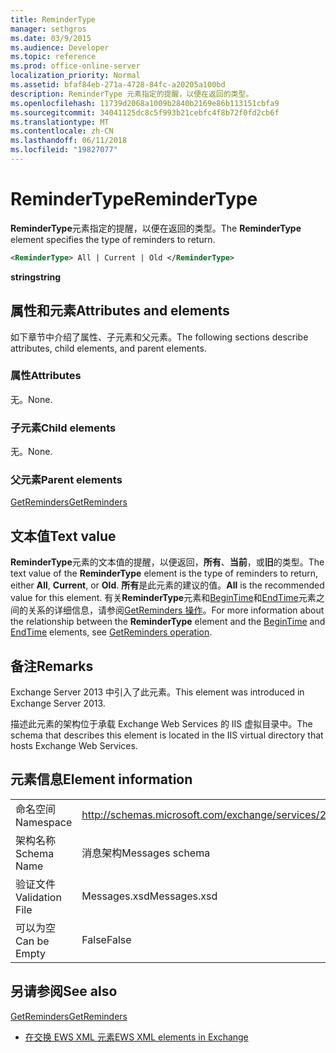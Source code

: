 ```yaml
---
title: ReminderType
manager: sethgros
ms.date: 03/9/2015
ms.audience: Developer
ms.topic: reference
ms.prod: office-online-server
localization_priority: Normal
ms.assetid: bfaf84eb-271a-4728-84fc-a20205a100bd
description: ReminderType 元素指定的提醒，以便在返回的类型。
ms.openlocfilehash: 11739d2068a1009b2840b2169e86b113151cbfa9
ms.sourcegitcommit: 34041125dc8c5f993b21cebfc4f8b72f0fd2cb6f
ms.translationtype: MT
ms.contentlocale: zh-CN
ms.lasthandoff: 06/11/2018
ms.locfileid: "19827077"
---
```

# <a name="remindertype"></a><span data-ttu-id="e3a12-103">ReminderType</span><span class="sxs-lookup"><span data-stu-id="e3a12-103">ReminderType</span></span>

<span data-ttu-id="e3a12-104">**ReminderType**元素指定的提醒，以便在返回的类型。</span><span class="sxs-lookup"><span data-stu-id="e3a12-104">The **ReminderType** element specifies the type of reminders to return.</span></span> 
  
```XML
<ReminderType> All | Current | Old </ReminderType>
```

 <span data-ttu-id="e3a12-105">**string**</span><span class="sxs-lookup"><span data-stu-id="e3a12-105">**string**</span></span>
## <a name="attributes-and-elements"></a><span data-ttu-id="e3a12-106">属性和元素</span><span class="sxs-lookup"><span data-stu-id="e3a12-106">Attributes and elements</span></span>

<span data-ttu-id="e3a12-107">如下章节中介绍了属性、子元素和父元素。</span><span class="sxs-lookup"><span data-stu-id="e3a12-107">The following sections describe attributes, child elements, and parent elements.</span></span>
  
### <a name="attributes"></a><span data-ttu-id="e3a12-108">属性</span><span class="sxs-lookup"><span data-stu-id="e3a12-108">Attributes</span></span>

<span data-ttu-id="e3a12-109">无。</span><span class="sxs-lookup"><span data-stu-id="e3a12-109">None.</span></span>
  
### <a name="child-elements"></a><span data-ttu-id="e3a12-110">子元素</span><span class="sxs-lookup"><span data-stu-id="e3a12-110">Child elements</span></span>

<span data-ttu-id="e3a12-111">无。</span><span class="sxs-lookup"><span data-stu-id="e3a12-111">None.</span></span>
  
### <a name="parent-elements"></a><span data-ttu-id="e3a12-112">父元素</span><span class="sxs-lookup"><span data-stu-id="e3a12-112">Parent elements</span></span>

[<span data-ttu-id="e3a12-113">GetReminders</span><span class="sxs-lookup"><span data-stu-id="e3a12-113">GetReminders</span></span>](getreminders.md)
  
## <a name="text-value"></a><span data-ttu-id="e3a12-114">文本值</span><span class="sxs-lookup"><span data-stu-id="e3a12-114">Text value</span></span>

<span data-ttu-id="e3a12-115">**ReminderType**元素的文本值的提醒，以便返回，**所有**、**当前**，或**旧**的类型。</span><span class="sxs-lookup"><span data-stu-id="e3a12-115">The text value of the **ReminderType** element is the type of reminders to return, either **All**, **Current**, or **Old**.</span></span> <span data-ttu-id="e3a12-116">**所有**是此元素的建议的值。</span><span class="sxs-lookup"><span data-stu-id="e3a12-116">**All** is the recommended value for this element.</span></span> <span data-ttu-id="e3a12-117">有关**ReminderType**元素和[BeginTime](begintime.md)和[EndTime](endtime-remindermessagedatatype.md)元素之间的关系的详细信息，请参阅[GetReminders 操作](getreminders-operation.md)。</span><span class="sxs-lookup"><span data-stu-id="e3a12-117">For more information about the relationship between the **ReminderType** element and the [BeginTime](begintime.md) and [EndTime](endtime-remindermessagedatatype.md) elements, see [GetReminders operation](getreminders-operation.md).</span></span>
  
## <a name="remarks"></a><span data-ttu-id="e3a12-118">备注</span><span class="sxs-lookup"><span data-stu-id="e3a12-118">Remarks</span></span>

<span data-ttu-id="e3a12-119">Exchange Server 2013 中引入了此元素。</span><span class="sxs-lookup"><span data-stu-id="e3a12-119">This element was introduced in Exchange Server 2013.</span></span>
  
<span data-ttu-id="e3a12-120">描述此元素的架构位于承载 Exchange Web Services 的 IIS 虚拟目录中。</span><span class="sxs-lookup"><span data-stu-id="e3a12-120">The schema that describes this element is located in the IIS virtual directory that hosts Exchange Web Services.</span></span>
  
## <a name="element-information"></a><span data-ttu-id="e3a12-121">元素信息</span><span class="sxs-lookup"><span data-stu-id="e3a12-121">Element information</span></span>

|||
|:-----|:-----|
|<span data-ttu-id="e3a12-122">命名空间</span><span class="sxs-lookup"><span data-stu-id="e3a12-122">Namespace</span></span>  <br/> |http://schemas.microsoft.com/exchange/services/2006/messages  <br/> |
|<span data-ttu-id="e3a12-123">架构名称</span><span class="sxs-lookup"><span data-stu-id="e3a12-123">Schema Name</span></span>  <br/> |<span data-ttu-id="e3a12-124">消息架构</span><span class="sxs-lookup"><span data-stu-id="e3a12-124">Messages schema</span></span>  <br/> |
|<span data-ttu-id="e3a12-125">验证文件</span><span class="sxs-lookup"><span data-stu-id="e3a12-125">Validation File</span></span>  <br/> |<span data-ttu-id="e3a12-126">Messages.xsd</span><span class="sxs-lookup"><span data-stu-id="e3a12-126">Messages.xsd</span></span>  <br/> |
|<span data-ttu-id="e3a12-127">可以为空</span><span class="sxs-lookup"><span data-stu-id="e3a12-127">Can be Empty</span></span>  <br/> |<span data-ttu-id="e3a12-128">False</span><span class="sxs-lookup"><span data-stu-id="e3a12-128">False</span></span>  <br/> |
   
## <a name="see-also"></a><span data-ttu-id="e3a12-129">另请参阅</span><span class="sxs-lookup"><span data-stu-id="e3a12-129">See also</span></span>



[<span data-ttu-id="e3a12-130">GetReminders</span><span class="sxs-lookup"><span data-stu-id="e3a12-130">GetReminders</span></span>](getreminders.md)


- [<span data-ttu-id="e3a12-131">在交换 EWS XML 元素</span><span class="sxs-lookup"><span data-stu-id="e3a12-131">EWS XML elements in Exchange</span></span>](ews-xml-elements-in-exchange.md)

